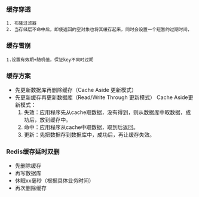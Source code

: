 ### 缓存穿透
    1. 布隆过滤器
    2. 当存储层不命中后，即使返回的空对象也将其缓存起来，同时会设置一个短暂的过期时间，
### 缓存雪崩
    1.设置有效期+随机值，保证key不同时过期

### 缓存方案
- 先更新数据库再删除缓存（Cache Aside 更新模式）
- 先更新缓存再更新数据库（Read/Write Through 更新模式）
Cache Aside更新模式：
    1. 失效：应用程序先从cache取数据，没有得到，则从数据库中取数据，成功后，放到缓存中。
    2. 命中：应用程序从cache中取数据，取到后返回。
    3. 更新：先把数据存到数据库中，成功后，再让缓存失效。

 ### Redis缓存延时双删
 - 先删除缓存
 - 再写数据库
 - 休眠xx毫秒（根据具体业务时间）
 - 再次删除缓存       

